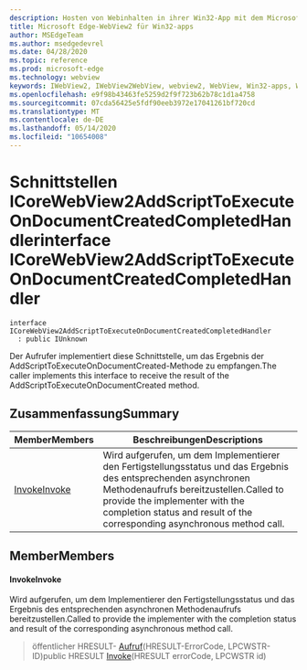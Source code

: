 ```yaml
---
description: Hosten von Webinhalten in ihrer Win32-App mit dem Microsoft Edge WebView2-Steuerelement
title: Microsoft Edge-WebView2 für Win32-apps
author: MSEdgeTeam
ms.author: msedgedevrel
ms.date: 04/28/2020
ms.topic: reference
ms.prod: microsoft-edge
ms.technology: webview
keywords: IWebView2, IWebView2WebView, webview2, WebView, Win32-apps, Win32, Edge, ICoreWebView2, ICoreWebView2Controller, Browser-Steuerelement, Edge-HTML
ms.openlocfilehash: e9f98b43463fe5259d2f9f723b62b78c1d1a4758
ms.sourcegitcommit: 07cda56425e5fdf90eeb3972e17041261bf720cd
ms.translationtype: MT
ms.contentlocale: de-DE
ms.lasthandoff: 05/14/2020
ms.locfileid: "10654008"
---
```

# <span data-ttu-id="9aa2d-104">Schnittstellen ICoreWebView2AddScriptToExecuteOnDocumentCreatedCompletedHandler</span><span class="sxs-lookup"><span data-stu-id="9aa2d-104">interface ICoreWebView2AddScriptToExecuteOnDocumentCreatedCompletedHandler</span></span> 

```
interface ICoreWebView2AddScriptToExecuteOnDocumentCreatedCompletedHandler
  : public IUnknown
```

<span data-ttu-id="9aa2d-105">Der Aufrufer implementiert diese Schnittstelle, um das Ergebnis der AddScriptToExecuteOnDocumentCreated-Methode zu empfangen.</span><span class="sxs-lookup"><span data-stu-id="9aa2d-105">The caller implements this interface to receive the result of the AddScriptToExecuteOnDocumentCreated method.</span></span>

## <span data-ttu-id="9aa2d-106">Zusammenfassung</span><span class="sxs-lookup"><span data-stu-id="9aa2d-106">Summary</span></span>

 <span data-ttu-id="9aa2d-107">Member</span><span class="sxs-lookup"><span data-stu-id="9aa2d-107">Members</span></span>                        | <span data-ttu-id="9aa2d-108">Beschreibungen</span><span class="sxs-lookup"><span data-stu-id="9aa2d-108">Descriptions</span></span>
--------------------------------|---------------------------------------------
[<span data-ttu-id="9aa2d-109">Invoke</span><span class="sxs-lookup"><span data-stu-id="9aa2d-109">Invoke</span></span>](#invoke) | <span data-ttu-id="9aa2d-110">Wird aufgerufen, um dem Implementierer den Fertigstellungsstatus und das Ergebnis des entsprechenden asynchronen Methodenaufrufs bereitzustellen.</span><span class="sxs-lookup"><span data-stu-id="9aa2d-110">Called to provide the implementer with the completion status and result of the corresponding asynchronous method call.</span></span>

## <span data-ttu-id="9aa2d-111">Member</span><span class="sxs-lookup"><span data-stu-id="9aa2d-111">Members</span></span>

#### <span data-ttu-id="9aa2d-112">Invoke</span><span class="sxs-lookup"><span data-stu-id="9aa2d-112">Invoke</span></span> 

<span data-ttu-id="9aa2d-113">Wird aufgerufen, um dem Implementierer den Fertigstellungsstatus und das Ergebnis des entsprechenden asynchronen Methodenaufrufs bereitzustellen.</span><span class="sxs-lookup"><span data-stu-id="9aa2d-113">Called to provide the implementer with the completion status and result of the corresponding asynchronous method call.</span></span>

> <span data-ttu-id="9aa2d-114">öffentlicher HRESULT- [Aufruf](#invoke)(HRESULT-ErrorCode, LPCWSTR-ID)</span><span class="sxs-lookup"><span data-stu-id="9aa2d-114">public HRESULT [Invoke](#invoke)(HRESULT errorCode, LPCWSTR id)</span></span>

